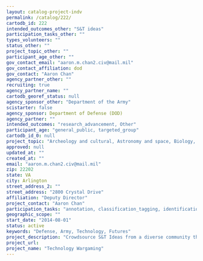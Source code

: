 ```yaml
---
layout: catalog-project-indv
permalink: /catalog/222/
cartodb_id: 222
intended_outcomes_other: "S&T ideas"
participation_tasks_other: ""
types_volunteers: ""
status_other: ""
project_topic_other: ""
participant_age_other: ""
gov_contact_email: "aaron.m.chan2.civ@mail.mil"
gov_contact_affiliation: dod
gov_contact: "Aaron Chan"
agency_partner_other: ""
recruiting: true
agency_partner_name: ""
cartodb_georef_status: null
agency_sponsor_other: "Department of the Army"
scistarter: false
agency_sponsor: Department of Defense (DOD)
agency_partner: ""
intended_outcomes: "research_advancement, Other"
participant_age: "general_public, targeted_group"
cartodb_id_0: null
project_topic: "Archeology and cultural, Astronomy and space, Biology, Chemistry,  Climate and weather,  Computers and technology,  Disaster response,  Ecology and environment,  Education, Food,  Geography,  Geology and earth science,  Health and medicine,  Physics, Psychology, Social science, Transportation"
approved: null
updated_at: ""
created_at: ""
email: "aaron.m.chan2.civ@mail.mil"
zip: 22202
state: VA
city: Arlington
street_address_2: ""
street_address: "2800 Crystal Drive"
affiliation: "Deputy Director"
project_contact: "Aaron Chan"
participation_tasks: "annotation, classification_tagging, identification, problem_solving"
geographic_scope: ""
start_date: "2014-08-01"
status: active
keywords: "Defense, Army, Technology, Futures"
project_description: "Crowdsource S&T Ideas from a diverse community that could have Army implications in the far future"
project_url: 
project_name: "Technology Wargaming"
---
```

